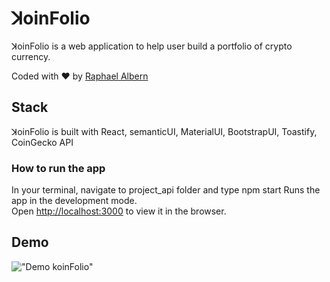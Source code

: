 # ꓘoinFolio
ꓘoinFolio is a web application to help user build a portfolio of crypto currency. 

Coded with :heart: by [Raphael Albern](https://github.com/Rapha321)

## Stack
ꓘoinFolio is built with React, semanticUI, MaterialUI, BootstrapUI, Toastify, CoinGecko API


### How to run the app
In your terminal, navigate to project_api folder and type npm start 
Runs the app in the development mode.\
Open [http://localhost:3000](http://localhost:3000) to view it in the browser.


## Demo
!["Demo koinFolio"](https://github.com/Rapha321/coinmagik/blob/master/blob/koinfolioDemo.gif)
